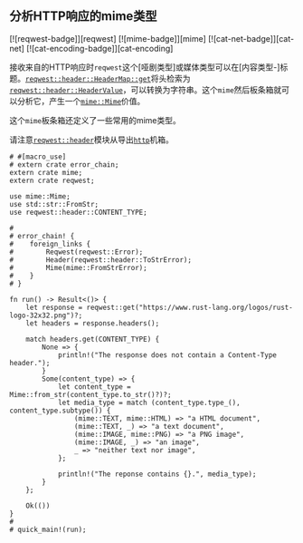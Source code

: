 ## 分析HTTP响应的mime类型

[![reqwest-badge]][reqwest] [![mime-badge]][mime] [![cat-net-badge]][cat-net] [![cat-encoding-badge]][cat-encoding]

接收来自的HTTP响应时`reqwest`这个[哑剧类型]或媒体类型可以在[内容类型-]标题。[`reqwest::header::HeaderMap::get`]将头检索为[`reqwest::header::HeaderValue`]，可以转换为字符串。这个`mime`然后板条箱就可以分析它，产生一个[`mime::Mime`]价值。

这个`mime`板条箱还定义了一些常用的mime类型。

请注意[`reqwest::header`]模块从导出[`http`]机箱。

```rust,no_run
# #[macro_use]
# extern crate error_chain;
extern crate mime;
extern crate reqwest;

use mime::Mime;
use std::str::FromStr;
use reqwest::header::CONTENT_TYPE;

#
# error_chain! {
#    foreign_links {
#        Reqwest(reqwest::Error);
#        Header(reqwest::header::ToStrError);
#        Mime(mime::FromStrError);
#    }
# }

fn run() -> Result<()> {
    let response = reqwest::get("https://www.rust-lang.org/logos/rust-logo-32x32.png")?;
    let headers = response.headers();

    match headers.get(CONTENT_TYPE) {
        None => {
            println!("The response does not contain a Content-Type header.");
        }
        Some(content_type) => {
            let content_type = Mime::from_str(content_type.to_str()?)?;
            let media_type = match (content_type.type_(), content_type.subtype()) {
                (mime::TEXT, mime::HTML) => "a HTML document",
                (mime::TEXT, _) => "a text document",
                (mime::IMAGE, mime::PNG) => "a PNG image",
                (mime::IMAGE, _) => "an image",
                _ => "neither text nor image",
            };

            println!("The reponse contains {}.", media_type);
        }
    };

    Ok(())
}
#
# quick_main!(run);
```

[`http`]: https://docs.rs/http/*/http/

[`mime::mime`]: https://docs.rs/mime/*/mime/struct.Mime.html

[`reqwest::header::headermap::get`]: https://docs.rs/reqwest/*/reqwest/header/struct.HeaderMap.html#method.get

[`reqwest::header::headervalue`]: https://docs.rs/reqwest/*/reqwest/header/struct.HeaderValue.html

[`reqwest::header`]: https://docs.rs/reqwest/*/reqwest/header/index.html

[content-type]: https://developer.mozilla.org/docs/Web/HTTP/Headers/Content-Type

[mime type]: https://developer.mozilla.org/docs/Web/HTTP/Basics_of_HTTP/MIME_types

